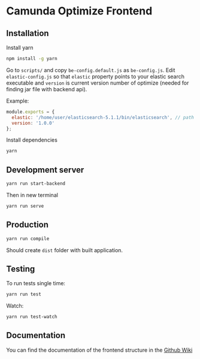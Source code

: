 # Camunda Optimize Frontend

## Installation

Install yarn
```bash
npm install -g yarn
```

Go to ``scripts/`` and copy ``be-config.default.js`` as ``be-config.js``. 
Edit ``elastic-config.js`` so that ``elastic`` property points to your elastic search executable 
and ``version`` is current version number of optimize (needed for finding jar file with backend api).

Example:

```javascript
module.exports = {
  elastic: '/home/user/elasticsearch-5.1.1/bin/elasticsearch', // path to elastic search binary
  version: '1.0.0'
};
```

Install dependencies
```bash
yarn
```

## Development server

```bash
yarn run start-backend
```

Then in new terminal

```bash
yarn run serve
```

## Production

```bash
yarn run compile
```

Should create ``dist`` folder with built application.

## Testing

To run tests single time:
```bash
yarn run test
```

Watch:
```bash
yarn run test-watch
```

## Documentation

You can find the documentation of the frontend structure in the [Github Wiki](https://github.com/camunda/camunda-optimize/wiki/Frontend-Wiki)
